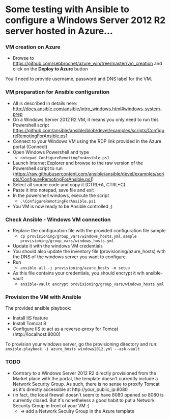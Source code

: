 # Some testing with Ansible to configure a Windows Server 2012 R2 server hosted in Azure...

### VM creation on Azure
* Browse to https://github.com/sebbrochet/azure_win/tree/master/vm_creation and click on the **Deploy to Azure** button

You'll need to provide username, password and DNS label for the VM.   

### VM preparation for Ansible configuration
* All is described in details here: http://docs.ansible.com/ansible/intro_windows.html#windows-system-prep 
* On a Windows Server 2012 R2 VM, it means you only need to run this Powershell script https://github.com/ansible/ansible/blob/devel/examples/scripts/ConfigureRemotingForAnsible.ps1
* Connect to your Windows VM using the RDP link provided in the Azure portal (Connect)
* Open Windows Powershell and type
  * `notepad ConfigureRemotingForAnsible.ps1`
* Launch Internet Explorer and browse to the raw version of the Powershell script to run (https://raw.githubusercontent.com/ansible/ansible/devel/examples/scripts/ConfigureRemotingForAnsible.ps1)
* Select all source code and copy it (CTRL+A, CTRL+C)
* Paste it into notepad, save file and exit
* In the powershell windows, execute the script
  * `.\ConfigureRemotingForAnsible.ps1`
* You VM is now ready to be Ansible controlled ;)

### Check Ansible - Windows VM connection
* Replace the configuration file with the provided configuration file sample 
  * `cp provisioning/group_vars/windows_hosts.yml.sample provisioning/group_vars/windows_hosts.yml`
* Update it with the windows VM credentials
* You should also update the inventory file (provisioning/azure_hosts) with the DNS of the windows server you want to configure.   
* Run
  * `ansible all -i provisioning/azure_hosts -m setup`
* As this file contains your credentials, you should encrypt it wih ansible-vault
  * `ansible-vault encrypt provisioning/group_vars/windows_hosts.yml`

### Provision the VM with Ansible
The provided ansible playbook:   
* Install IIS feature
* Install Tomcat 8
* Configure IIS to act as a reverse-proxy for Tomcat (http://localhost:8000)
   
To provision your windows server, go the provisioning directory and run:  
`ansible-playbook -i azure_hosts windows2012.yml --ask-vault`

### TODO
* Contrary to a Windows Server 2012 R2 directly provisioned from the Market place with the portal, the template doesn't currently include a Network Security Group. As such, there is no sense to proxify Tomcat as it's directly accessible at http://your_public_ip:8080
* (in fact, the local firewall doesn't seem to have 8080 opened so 8080 is currently closed. But it's nonetheless a good habit to put a Network Security Group in front of your VM :)
  * => add a Network Secuiry Group in the Azure template
